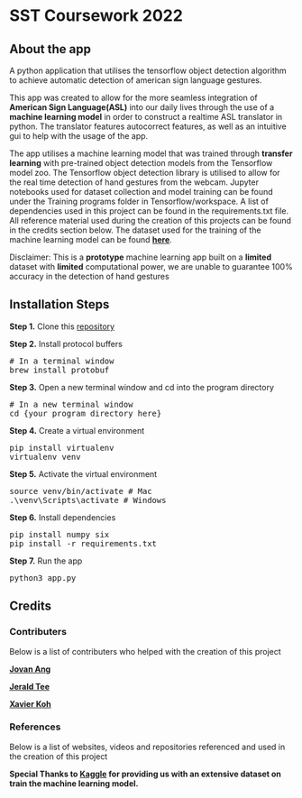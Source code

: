 # SST Coursework 2022

## About the app

A python application that utilises the tensorflow object detection algorithm to achieve automatic detection of american sign language gestures.

This app was created to allow for the more seamless integration of **American Sign Language(ASL)** into our daily lives through the use of a **machine learning model** in order to construct a realtime ASL translator in python. The translator features autocorrect features, as well as an intuitive gui to help with the usage of the app.

The app utilises a machine learning model that was trained through **transfer learning** with pre-trained object detection models from the Tensorflow model zoo. The Tensorflow object detection library is utilised to allow for the real time detection of hand gestures from the webcam. Jupyter notebooks used for dataset collection and model training can be found under the Training programs folder in Tensorflow/workspace. A list of dependencies used in this project can be found in the requirements.txt file. All reference material used during the creation of this projects can be found in the credits section below. The dataset used for the training of the machine learning model can be found **[here](https://www.kaggle.com/grassknoted/asl-alphabet)**.

Disclaimer: This is a **prototype** machine learning app built on a **limited** dataset with **limited** computational power, we are unable to guarantee 100% accuracy in the detection of hand gestures


## Installation Steps

<b>Step 1.</b> Clone this [repository](https://github.com/Xavier3372/coursework-final)


<b>Step 2.</b> Install protocol buffers
<pre>
# In a terminal window
brew install protobuf
</pre>


<b>Step 3.</b> Open a new terminal window and cd into the program directory
<pre>
# In a new terminal window
cd {your program directory here}
</pre>


<b>Step 4.</b> Create a virtual environment
<pre>
pip install virtualenv
virtualenv venv 
</pre>


<b>Step 5.</b> Activate the virtual environment
<pre>
source venv/bin/activate # Mac
.\venv\Scripts\activate # Windows 
</pre>


<b>Step 6.</b> Install dependencies
<pre>
pip install numpy six
pip install -r requirements.txt 
</pre>


<b>Step 7.</b> Run the app
<pre>
python3 app.py
</pre>

## Credits
### Contributers
<p> Below is a list of contributers who helped with the creation of this project </p>

**[Jovan Ang](https://github.com/DudeNav0J)**

**[Jerald Tee](https://github.com/jeraldtea)**

**[Xavier Koh](https://github.com/Xavier3372)**

### References
<p> Below is a list of websites, videos and repositories referenced and used in the creation of this project </p>

**Special Thanks to [Kaggle](https://www.kaggle.com/grassknoted/asl-alphabet) for providing us with an extensive dataset on train the machine learning model.**
